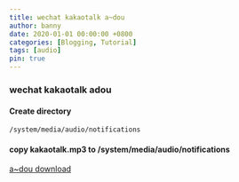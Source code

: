 ```yaml
---
title: wechat kakaotalk a~dou
author: banny
date: 2020-01-01 00:00:00 +0800
categories: [Blogging, Tutorial]
tags: [audio]
pin: true
---
```


### wechat kakaotalk adou

#### Create directory
```shell
/system/media/audio/notifications
```
#### copy kakaotalk.mp3 to /system/media/audio/notifications
[a~dou download](https://userzhiyuan.github.io/kakaotalk.mp3)
